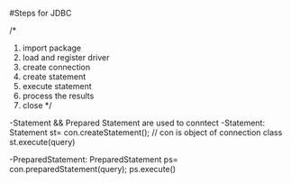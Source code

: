 #Steps for JDBC

/*
1. import package
2. load and register driver
3. create connection
4. create statement
5. execute statement
6. process the results
7. close
   */

-Statement && Prepared Statement are used
to conntect 
-Statement:
        Statement st= con.createStatement();        // con is object of connection class
        st.execute(query)

-PreparedStatement:
        PreparedStatement ps= con.preparedStatement(query);
        ps.execute()
        